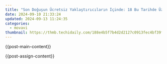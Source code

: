 ```yaml
---
title: "Son Doğuşun Ücretsiz Yaklaştırıcıların İçinde: 18 Bu Tarihde Üzerine Microsoft Windows Ve Apple Mac Bilgisayarlara Daha Etkili Video Kombüsleri | 2024"
date: 2024-09-10 21:33:24
updated: 2024-09-13 11:24:35
categories:
  - movavi
thumbnail: https://thmb.techidaily.com/188e4b5f7b4d2d2127c0913fec4bf39f7b63f882f1dce5c675f74afd09d13628.jpg
---
```


{{post-main-content}}

<ins class="adsbygoogle"
     style="display:block"
     data-ad-format="autorelaxed"
     data-ad-client="ca-pub-7571918770474297"
     data-ad-slot="1223367746"></ins>

{{post-assign-content}}

<ins class="adsbygoogle"
     style="display:block"
     data-ad-client="ca-pub-7571918770474297"
     data-ad-slot="8358498916"
     data-ad-format="auto"
     data-full-width-responsive="true"></ins>
